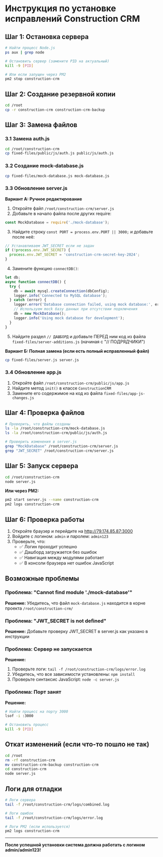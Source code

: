 # Инструкция по установке исправлений Construction CRM

## Шаг 1: Остановка сервера
```bash
# Найти процесс Node.js
ps aux | grep node

# Остановить сервер (замените PID на актуальный)
kill -9 [PID]

# Или если запущен через PM2
pm2 stop construction-crm
```

## Шаг 2: Создание резервной копии
```bash
cd /root
cp -r construction-crm construction-crm-backup
```

## Шаг 3: Замена файлов

### 3.1 Замена auth.js
```bash
cd /root/construction-crm
cp fixed-files/public/js/auth.js public/js/auth.js
```

### 3.2 Создание mock-database.js
```bash
cp fixed-files/mock-database.js mock-database.js
```

### 3.3 Обновление server.js

**Вариант А: Ручное редактирование**
1. Откройте файл `/root/construction-crm/server.js`
2. Добавьте в начало файла после других require:
```javascript
const MockDatabase = require('./mock-database');
```

3. Найдите строку `const PORT = process.env.PORT || 3000;` и добавьте после неё:
```javascript
// Устанавливаем JWT_SECRET если не задан
if (!process.env.JWT_SECRET) {
  process.env.JWT_SECRET = 'construction-crm-secret-key-2024';
}
```

4. Замените функцию `connectDB()`:
```javascript
let db;
async function connectDB() {
  try {
    db = await mysql.createConnection(dbConfig);
    logger.info('Connected to MySQL database');
  } catch (error) {
    logger.error('Database connection failed, using mock database:', error);
    // Используем mock базу данных при отсутствии подключения
    db = new MockDatabase();
    logger.info('Using mock database for development');
  }
}
```

5. Найдите раздел `// ДАШБОРД` и добавьте ПЕРЕД ним код из файла `fixed-files/server-additions.js` (начиная с "// ПОДРЯДЧИКИ")

**Вариант Б: Полная замена (если есть полный исправленный файл)**
```bash
cp fixed-files/server.js server.js
```

### 3.4 Обновление app.js
1. Откройте файл `/root/construction-crm/public/js/app.js`
2. Найдите метод `init()` в классе `ConstructionCRM`
3. Замените его содержимое на код из файла `fixed-files/app-js-changes.js`

## Шаг 4: Проверка файлов
```bash
# Проверить, что файлы созданы
ls -la /root/construction-crm/mock-database.js
ls -la /root/construction-crm/public/js/auth.js

# Проверить изменения в server.js
grep "MockDatabase" /root/construction-crm/server.js
grep "JWT_SECRET" /root/construction-crm/server.js
```

## Шаг 5: Запуск сервера
```bash
cd /root/construction-crm
node server.js
```

**Или через PM2:**
```bash
pm2 start server.js --name construction-crm
pm2 logs construction-crm
```

## Шаг 6: Проверка работы

1. Откройте браузер и перейдите на http://79.174.85.87:3000
2. Войдите с логином: `admin` и паролем: `admin123`
3. Проверьте, что:
   - ✅ Логин проходит успешно
   - ✅ Дашборд загружается без ошибок
   - ✅ Навигация между модулями работает
   - ✅ В консоли браузера нет ошибок JavaScript

## Возможные проблемы

### Проблема: "Cannot find module './mock-database'"
**Решение:** Убедитесь, что файл `mock-database.js` находится в корне проекта `/root/construction-crm/`

### Проблема: "JWT_SECRET is not defined"
**Решение:** Добавьте проверку JWT_SECRET в server.js как указано в инструкции

### Проблема: Сервер не запускается
**Решение:** 
1. Проверьте логи: `tail -f /root/construction-crm/logs/error.log`
2. Убедитесь, что все зависимости установлены: `npm install`
3. Проверьте синтаксис JavaScript: `node -c server.js`

### Проблема: Порт занят
**Решение:**
```bash
# Найти процесс на порту 3000
lsof -i :3000

# Остановить процесс
kill -9 [PID]
```

## Откат изменений (если что-то пошло не так)
```bash
cd /root
rm -rf construction-crm
mv construction-crm-backup construction-crm
cd construction-crm
node server.js
```

## Логи для отладки
```bash
# Логи сервера
tail -f /root/construction-crm/logs/combined.log

# Логи ошибок
tail -f /root/construction-crm/logs/error.log

# Логи PM2 (если используется)
pm2 logs construction-crm
```

---
**После успешной установки система должна работать с логином admin/admin123!**